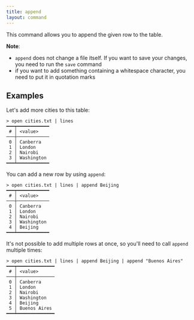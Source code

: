 ```yaml
---
title: append
layout: command
---
```


This command allows you to  append the given row to the table.

**Note**: 
- `append` does not change a file itself. If you want to save your changes, you need to run the `save` command
- if you want to add something containing a whitespace character, you need to put it in quotation marks

## Examples

Let's add more cities to this table:

```shell
> open cities.txt | lines
━━━┯━━━━━━━━━━━━
 # │ <value>
───┼────────────
 0 │ Canberra
 1 │ London
 2 │ Nairobi
 3 │ Washington
━━━┷━━━━━━━━━━━━
```

You can add a new row by using `append`:

```shell
> open cities.txt | lines | append Beijing
━━━┯━━━━━━━━━━━━
 # │ <value>
───┼────────────
 0 │ Canberra
 1 │ London
 2 │ Nairobi
 3 │ Washington
 4 │ Beijing
━━━┷━━━━━━━━━━━━
```

It's not possible to add multiple rows at once, so you'll need to call `append` multiple times:

```shell
> open cities.txt | lines | append Beijing | append "Buenos Aires"
━━━┯━━━━━━━━━━━━━━
 # │ <value>
───┼──────────────
 0 │ Canberra
 1 │ London
 2 │ Nairobi
 3 │ Washington
 4 │ Beijing
 5 │ Buenos Aires
━━━┷━━━━━━━━━━━━━━
```
